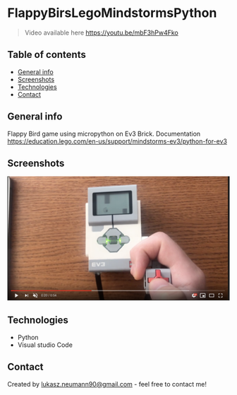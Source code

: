 # FlappyBirsLegoMindstormsPython

> Video available here https://youtu.be/mbF3hPw4Fko

## Table of contents
* [General info](#general-info)
* [Screenshots](#screenshots)
* [Technologies](#technologies)
* [Contact](#contact)

## General info
Flappy Bird game using micropython on Ev3 Brick. Documentation https://education.lego.com/en-us/support/mindstorms-ev3/python-for-ev3

## Screenshots
![Example screenshot](./img/Screenshot1.png)

## Technologies
- Python
- Visual studio Code

## Contact
Created by lukasz.neumann90@gmail.com - feel free to contact me!
